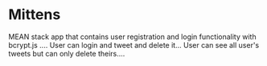 # Mittens

MEAN stack app that contains user registration and login functionality with bcrypt.js ....
User can login and tweet and delete it...
User can see all user's tweets but can only delete theirs....
